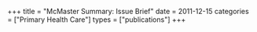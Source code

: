+++
title = "McMaster Summary: Issue Brief"
date = 2011-12-15
categories = ["Primary Health Care"]
types = ["publications"]
+++
